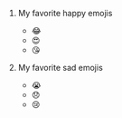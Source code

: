   1. My favorite happy emojis
      - :joy:
      - :heart_eyes:
      - :kissing_heart:

  2. My favorite sad emojis
      * :sob:
      * :disappointed:
      * :cry:
